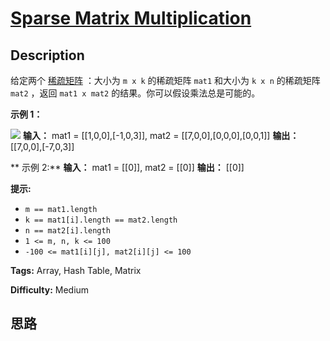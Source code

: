 # [Sparse Matrix Multiplication][title]

## Description

给定两个 [稀疏矩阵](https://baike.baidu.com/item/%E7%A8%80%E7%96%8F%E7%9F%A9%E9%98%B5)
：大小为 `m x k` 的稀疏矩阵 `mat1` 和大小为 `k x n` 的稀疏矩阵 `mat2` ，返回 `mat1 x mat2`
的结果。你可以假设乘法总是可能的。



**示例 1：**

![](https://assets.leetcode.com/uploads/2021/03/12/mult-grid.jpg)
            **输入：** mat1 = [[1,0,0],[-1,0,3]], mat2 = [[7,0,0],[0,0,0],[0,0,1]]    **输出：** [[7,0,0],[-7,0,3]]    

**  示例 2:**
            **输入：** mat1 = [[0]], mat2 = [[0]]    **输出：** [[0]]    



**提示:**

  * `m == mat1.length`
  * `k == mat1[i].length == mat2.length`
  * `n == mat2[i].length`
  * `1 <= m, n, k <= 100`
  * `-100 <= mat1[i][j], mat2[i][j] <= 100`


**Tags:** Array, Hash Table, Matrix

**Difficulty:** Medium

## 思路

[title]: https://leetcode-cn.com/problems/sparse-matrix-multiplication
